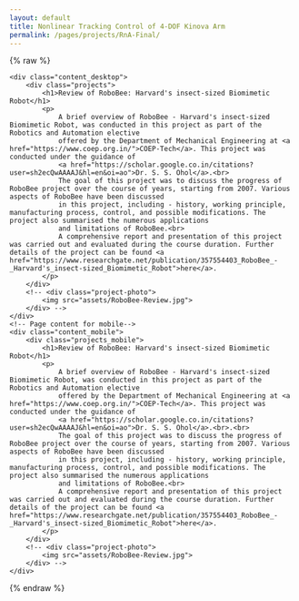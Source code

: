 ```yaml
---
layout: default
title: Nonlinear Tracking Control of 4-DOF Kinova Arm
permalink: /pages/projects/RnA-Final/
---
```

{% raw %}
<!-- paste the body from RnA-Final.html here -->
    <div class="content_desktop">
        <div class="projects">
            <h1>Review of RoboBee: Harvard's insect-sized Biomimetic Robot</h1>
            <p>
                A brief overview of RoboBee - Harvard's insect-sized Biomimetic Robot, was conducted in this project as part of the Robotics and Automation elective
                offered by the Department of Mechanical Engineering at <a href="https://www.coep.org.in/">COEP-Tech</a>. This project was conducted under the guidance of 
                <a href="https://scholar.google.co.in/citations?user=sh2ecQwAAAAJ&hl=en&oi=ao">Dr. S. S. Ohol</a>.<br>
                The goal of this project was to discuss the progress of RoboBee project over the course of years, starting from 2007. Various aspects of RoboBee have been discussed
                in this project, including - history, working principle, manufacturing process, control, and possible modifications. The project also summarised the numerous applications
                and limitations of RoboBee.<br>
                A comprehensive report and presentation of this project was carried out and evaluated during the course duration. Further details of the project can be found <a href="https://www.researchgate.net/publication/357554403_RoboBee_-_Harvard's_insect-sized_Biomimetic_Robot">here</a>.
            </p>
        </div>
        <!-- <div class="project-photo">
            <img src="assets/RoboBee-Review.jpg">
        </div> -->
    </div>
    <!-- Page content for mobile-->
    <div class="content_mobile">
        <div class="projects_mobile">
            <h1>Review of RoboBee: Harvard's insect-sized Biomimetic Robot</h1>
            <p>
                A brief overview of RoboBee - Harvard's insect-sized Biomimetic Robot, was conducted in this project as part of the Robotics and Automation elective
                offered by the Department of Mechanical Engineering at <a href="https://www.coep.org.in/">COEP-Tech</a>. This project was conducted under the guidance of 
                <a href="https://scholar.google.co.in/citations?user=sh2ecQwAAAAJ&hl=en&oi=ao">Dr. S. S. Ohol</a>.<br>.<br>
                The goal of this project was to discuss the progress of RoboBee project over the course of years, starting from 2007. Various aspects of RoboBee have been discussed
                in this project, including - history, working principle, manufacturing process, control, and possible modifications. The project also summarised the numerous applications
                and limitations of RoboBee.<br>
                A comprehensive report and presentation of this project was carried out and evaluated during the course duration. Further details of the project can be found <a href="https://www.researchgate.net/publication/357554403_RoboBee_-_Harvard's_insect-sized_Biomimetic_Robot">here</a>.
            </p>
        </div>
        <!-- <div class="project-photo">
            <img src="assets/RoboBee-Review.jpg">
        </div> -->
    </div>
{% endraw %}